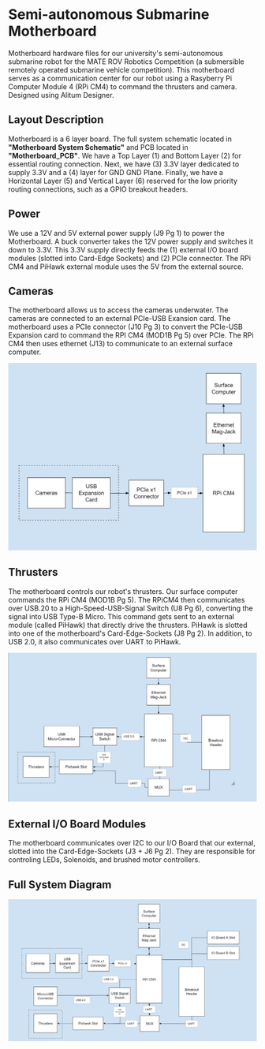 # Semi-autonomous Submarine Motherboard 
Motherboard hardware files for our university's semi-autonomous submarine robot for the MATE ROV Robotics Competition (a submersible remotely operated submarine vehicle competition). This motherboard serves as a communication center for our robot using a Rasyberry Pi Computer Module 4 (RPi CM4) to command the thrusters and camera. Designed using Alitum Designer. 

Layout Description
---
Motherboard is a 6 layer board. The full system schematic located in **"Motherboard System Schematic"** and PCB located in **"Motherboard_PCB"**. We have a Top Layer (1) and Bottom Layer (2) for essential routing connection. Next, we have (3) 3.3V layer dedicated to supply 3.3V and a (4) layer for GND GND Plane. Finally, we have a Horizontal Layer (5) and Vertical Layer (6) reserved for the low priority routing connections, such as a GPIO breakout headers. 

Power
---
We use a 12V and 5V external power supply (J9 Pg 1) to power the Motherboard. A buck converter takes the 12V power supply and switches it down to 3.3V. This 3.3V supply directly feeds the (1) external I/O board modules (slotted into Card-Edge Sockets) and (2) PCIe connector. The RPi CM4 and PiHawk external module uses the 5V from the external source.  

Cameras
---
The motherboard allows us to access the cameras underwater. The cameras are connected to an external PCIe-USB Exansion card. The motherboard uses a PCIe connector (J10 Pg 3) to convert the PCIe-USB Expansion card to command the RPI CM4 (MOD1B Pg 5) over PCIe. The RPi CM4 then uses ethernet (J13) to communicate to an external surface computer. 

![alt text](https://github.com/nnh12/ROV-Motherboard-2022/blob/main/Blocked%20Diagrams/Images/Motherboard%20Camera%20Block%20Diagram.jpg)

Thrusters
---
The motherboard controls our robot's thrusters. Our surface computer commands the RPi CM4 (MOD1B Pg 5). The RPiCM4 then communicates over USB.20 to a High-Speed-USB-Signal Switch (U8 Pg 6), converting the signal into USB Type-B Micro. This command gets sent to an external module (called PiHawk) that directly drive the thrusters. PiHawk is slotted into one of the motherboard's Card-Edge-Sockets (J8 Pg 2). In addition, to USB 2.0, it also communicates over UART to PiHawk.

![alt text](https://github.com/nnh12/ROV-Motherboard-2022/blob/main/Blocked%20Diagrams/Images/Motherboard%20Thruster%20Diagram.jpg)

External I/O Board Modules
---
The motherboard communicates over I2C to our I/O Board that our external, slotted into the Card-Edge-Sockets (J3 + J6 Pg 2). They are responsible for controling LEDs, Solenoids, and  brushed motor controllers. 

Full System Diagram
---
![alt text](https://github.com/nnh12/ROV-Motherboard-2022/blob/main/Blocked%20Diagrams/Images/Motherboard%20.jpg)
  


